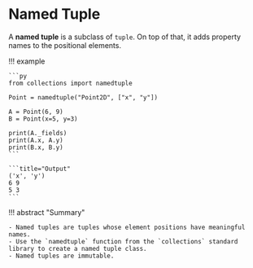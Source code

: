 # Named Tuple

A **named tuple** is a subclass of `tuple`. On top of that, it adds property names to the positional elements.

!!! example

    ```py
    from collections import namedtuple

    Point = namedtuple("Point2D", ["x", "y"])

    A = Point(6, 9)
    B = Point(x=5, y=3)

    print(A._fields)
    print(A.x, A.y)
    print(B.x, B.y)
    ```

    ```title="Output"
    ('x', 'y')
    6 9
    5 3
    ```

!!! abstract "Summary"

    - Named tuples are tuples whose element positions have meaningful names.
    - Use the `namedtuple` function from the `collections` standard library to create a named tuple class.
    - Named tuples are immutable.
